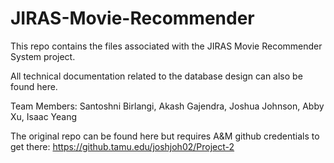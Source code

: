# JIRAS-Movie-Recommender

This repo contains the files associated with the JIRAS Movie Recommender System project.

All technical documentation related to the database design can also be found here.

Team Members:
Santoshni Birlangi,
Akash Gajendra,
Joshua Johnson,
Abby Xu,
Isaac Yeang

The original repo can be found here but requires A&M github credentials to get there:
https://github.tamu.edu/joshjoh02/Project-2

